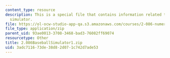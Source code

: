 ```yaml
---
content_type: resource
description: This is a special file that contains information related to baseball
  simulator.
file: https://ol-ocw-studio-app-qa.s3.amazonaws.com/courses/2-086-numerical-computation-for-mechanical-engineers-fall-2014/3adc711673de38d82d071c742d7ade53_2.086BaseballSimulator1.zip
file_type: application/zip
parent_uid: 93ae0013-3708-3468-bad3-76082ff69074
resourcetype: Other
title: 2.086BaseballSimulator1.zip
uid: 3adc7116-73de-38d8-2d07-1c742d7ade53
---
```

